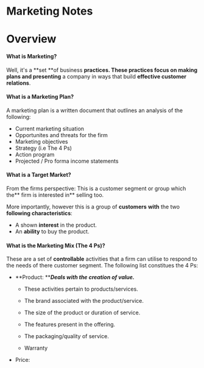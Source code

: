 # Marketing Notes

# Overview

#### What is Marketing?

Well, it's a **set **of business **practices. **These practices **focus** on making** plans and presenting** a company in ways that build **effective customer relations**.

#### What is a Marketing Plan?

A marketing plan is a written document that outlines an analysis of the following:

* Current marketing situation
* Opportunites and threats for the firm
* Marketing objectives
* Strategy \(i.e The 4 Ps\)
* Action program
* Projected / Pro forma income statements

#### What is a Target Market?

From the firms perspective: This is a customer segment or group which the** firm is interested in** selling too.

More importantly, however this is a group of **customers** **with** the two **following characteristics**:

* A shown **interest** in the product.
* An **ability** to buy the product.

#### What is the Marketing Mix \(The 4 Ps\)?

These are a set of **controllable** activities that a firm can utilise to respond to the needs of there customer segment. The following list constitues the 4 Ps:

* **Product: **_**Deals with the creation of value.**_

  * These activities pertain to products/services.

  * The brand associated with the product/service.

  * The size of the product or duration of service.

  * The features present in the offering.

  * The packaging/quality of service.

  * Warranty

* Price: 




